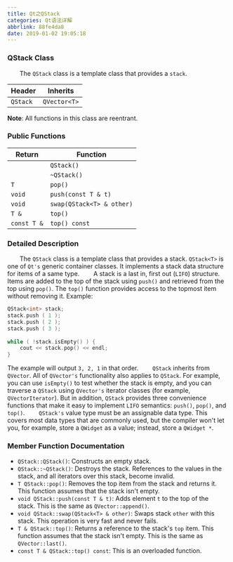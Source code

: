 ```yaml
---
title: Qt之QStack
categories: Qt语法详解
abbrlink: 88fe4da8
date: 2019-01-02 19:05:18
---
```

### QStack Class

&emsp;&emsp;The `QStack` class is a template class that provides a `stack`.

Header   | Inherits
---------|---------
`QStack` | `QVector<T>`

**Note**: All functions in this class are reentrant.

### Public Functions

Return      | Function
------------|---------
            | `QStack()`
            | `~QStack()`
`T`         | `pop()`
`void`      | `push(const T & t)`
`void`      | `swap(QStack<T> & other)`
`T &`       | `top()`
`const T &` | `top() const`

### Detailed Description

&emsp;&emsp;The `QStack` class is a template class that provides a stack. `QStack<T>` is one of `Qt's` generic container classes. It implements a stack data structure for items of a same type.
&emsp;&emsp;A stack is a last in, first out (`LIFO`) structure. Items are added to the top of the stack using `push()` and retrieved from the top using `pop()`. The `top()` function provides access to the topmost item without removing it. Example:

``` cpp
QStack<int> stack;
stack.push ( 1 );
stack.push ( 2 );
stack.push ( 3 );
​
while ( !stack.isEmpty() ) {
    cout << stack.pop() << endl;
}
```

The example will output `3, 2, 1` in that order.
&emsp;&emsp;`QStack` inherits from `QVector`. All of `QVector's` functionality also applies to `QStack`. For example, you can use `isEmpty()` to test whether the stack is empty, and you can traverse a `QStack` using `QVector's` iterator classes (for example, `QVectorIterator`). But in addition, `QStack` provides three convenience functions that make it easy to implement `LIFO` semantics: `push()`, `pop()`, and `top()`.
&emsp;&emsp;`QStack's` value type must be an assignable data type. This covers most data types that are commonly used, but the compiler won't let you, for example, store a `QWidget` as a value; instead, store a `QWidget *`.

### Member Function Documentation

- `QStack::QStack()`: Constructs an empty stack.
- `QStack::~QStack()`: Destroys the stack. References to the values in the stack, and all iterators over this stack, become invalid.
- `T QStack::pop()`: Removes the top item from the stack and returns it. This function assumes that the stack isn't empty.
- `void QStack::push(const T & t)`: Adds element `t` to the top of the stack. This is the same as `QVector::append()`.
- `void QStack::swap(QStack<T> & other)`: Swaps stack `other` with this stack. This operation is very fast and never fails.
- `T & QStack::top()`: Returns a reference to the stack's `top` item. This function assumes that the stack isn't empty. This is the same as `QVector::last()`.
- `const T & QStack::top() const`: This is an overloaded function.